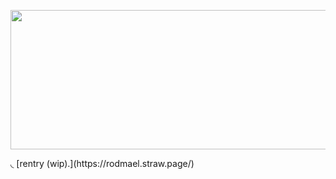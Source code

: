 <p align="center">
  <img width="756" height="223" src="https://media.discordapp.net/attachments/1359212029117861979/1365953235575377950/Untitled166_20250427152958.png?ex=680f2e95&is=680ddd15&hm=57b3df9ac7d731d02607bb55791f3f2ab20ecfb6dd7d67e86ef5209bedcb97bf&=&format=webp&quality=lossless">
</p>
◟ [rentry (wip).](https://rodmael.straw.page/)
